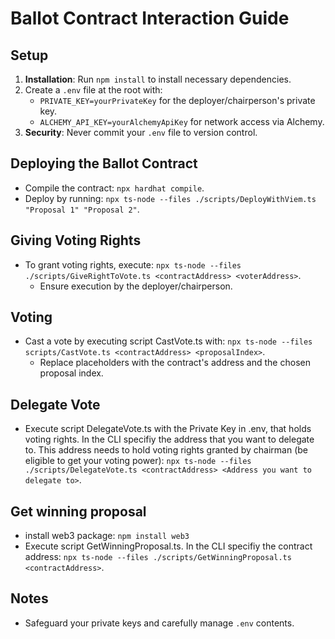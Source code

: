 # Ballot Contract Interaction Guide

## Setup
1. **Installation**: Run `npm install` to install necessary dependencies.
2. Create a `.env` file at the root with:
   - `PRIVATE_KEY=yourPrivateKey` for the deployer/chairperson's private key.
   - `ALCHEMY_API_KEY=yourAlchemyApiKey` for network access via Alchemy.
3. **Security**: Never commit your `.env` file to version control.

## Deploying the Ballot Contract
- Compile the contract: `npx hardhat compile`.
- Deploy by running: `npx ts-node --files ./scripts/DeployWithViem.ts "Proposal 1" "Proposal 2"`.

## Giving Voting Rights
- To grant voting rights, execute: 
  `npx ts-node --files ./scripts/GiveRightToVote.ts <contractAddress> <voterAddress>`.
  - Ensure execution by the deployer/chairperson.

## Voting
- Cast a vote by executing script CastVote.ts with: `npx ts-node --files scripts/CastVote.ts <contractAddress> <proposalIndex>`.
  - Replace placeholders with the contract's address and the chosen proposal index.
 
## Delegate Vote
- Execute script DelegateVote.ts with the Private Key in .env, that holds voting rights. In the CLI specifiy the address that you want to delegate to. This address needs to hold voting rights granted by chairman (be eligible to get your voting power): `npx ts-node --files ./scripts/DelegateVote.ts <contractAddress> <Address you want to delegate to>`.

 ## Get winning proposal
- install web3 package: `npm install web3`
- Execute script GetWinningProposal.ts. In the CLI specifiy the contract address: `npx ts-node --files ./scripts/GetWinningProposal.ts <contractAddress>`. 

## Notes
- Safeguard your private keys and carefully manage `.env` contents.
